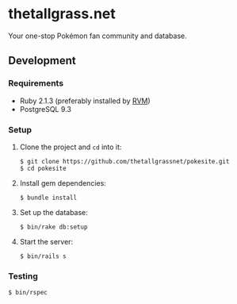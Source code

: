 # thetallgrass.net

Your one-stop Pokémon fan community and database.

## Development

### Requirements

 * Ruby 2.1.3 (preferably installed by [RVM](http://rvm.io/))
 * PostgreSQL 9.3

### Setup

 1. Clone the project and `cd` into it:

        $ git clone https://github.com/thetallgrassnet/pokesite.git
        $ cd pokesite

 2. Install gem dependencies:

        $ bundle install

 3. Set up the database:

        $ bin/rake db:setup

 4. Start the server:

        $ bin/rails s

### Testing

    $ bin/rspec
